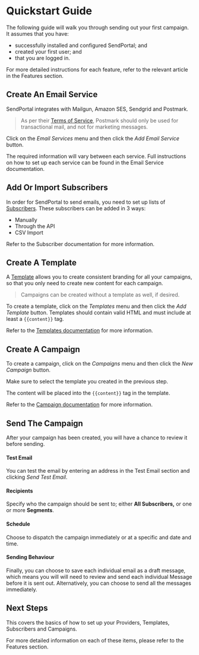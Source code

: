 # Quickstart Guide

The following guide will walk you through sending out your first campaign. It assumes that you have:

- successfully installed and configured SendPortal; and
- created your first user; and
- that you are logged in.

For more detailed instructions for each feature, refer to the relevant article in the Features section.

## Create An Email Service

SendPortal integrates with Mailgun, Amazon SES, Sendgrid and Postmark.

> As per their [Terms of Service](https://postmarkapp.com/terms-of-service#email-types-that-we-dont-allow-on-postmark), Postmark should only be used for transactional mail, and not for marketing messages.

Click on the _Email Services_ menu and then click the _Add Email Service_ button.

The required information will vary between each service. Full instructions on how to set up each service can be found in the Email Service documentation.

## Add Or Import Subscribers

In order for SendPortal to send emails, you need to set up lists of [Subscribers](/docs/subscribers). These subscribers can be added in 3 ways:

- Manually
- Through the API
- CSV Import

Refer to the Subscriber documentation for more information.

## Create A Template

A [Template](/docs/templates) allows you to create consistent branding for all your campaigns, so that you only need to create new content for each campaign.

> Campaigns can be created without a template as well, if desired.

To create a template, click on the _Templates_ menu and then click the _Add Template_ button. Templates should contain valid HTML and must include at least a `{{content}}` tag.

Refer to the [Templates documentation](/docs/templates) for more information.

## Create A Campaign

To create a campaign, click on the _Campaigns_ menu and then click the _New Campaign_ button.

Make sure to select the template you created in the previous step.

The content will be placed into the `{{content}}` tag in the template.

Refer to the [Campaign documentation](/docs/campaigns) for more information.

## Send The Campaign

After your campaign has been created, you will have a chance to review it before sending.

#### Test Email

You can test the email by entering an address in the Test Email section and clicking _Send Test Email_.

#### Recipients

Specify who the campaign should be sent to; either **All Subscribers,** or one or more **Segments**.

#### Schedule

Choose to dispatch the campaign immediately or at a specific and date and time.

#### Sending Behaviour

Finally, you can choose to save each individual email as a draft message, which means you will will need to review and send each individual Message before it is sent out. Alternatively, you can choose to send all the messages immediately.

## Next Steps

This covers the basics of how to set up your Providers, Templates, Subscribers and Campaigns.

For more detailed information on each of these items, please refer to the Features section.
